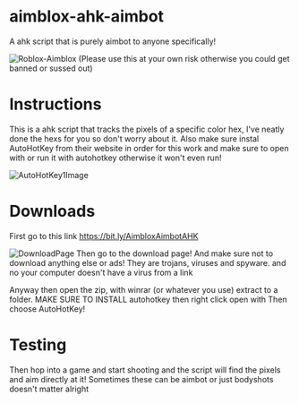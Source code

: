 # aimblox-ahk-aimbot
A ahk script that is purely aimbot to anyone specifically!


![Roblox-Aimblox](https://user-images.githubusercontent.com/95067718/149841938-196aed84-27e0-4108-9045-a5b8ee7745ec.jpg)
(Please use this at your own risk otherwise you could get banned or sussed out)

# Instructions
This is a ahk script that tracks the pixels of a specific color hex, I've neatly done the hexs for you so don't worry about it. Also make sure instal AutoHotKey from their website
in order for this work and make sure to open with or run it with autohotkey otherwise it won't even run!

![AutoHotKey1Image](https://user-images.githubusercontent.com/95067718/149842223-e9813c2d-634f-4cb4-b513-01b8f099c4f4.png)

# Downloads
First go to this link
https://bit.ly/AimbloxAimbotAHK

![DownloadPage](https://user-images.githubusercontent.com/95067718/149842497-d8c8fd4e-cf73-4707-938e-7856358bae8a.png)
Then go to the download page!
And make sure not to download anything else or ads! They are trojans, viruses and spyware. and no your computer doesn't have a virus from a link

Anyway then open the zip, with winrar (or whatever you use) extract to a folder. MAKE SURE TO INSTALL autohotkey then right click open with
Then choose AutoHotKey!

# Testing
Then hop into a game and start shooting and the script will find the pixels and aim directly at it! Sometimes these can be aimbot or just bodyshots doesn't matter alright

